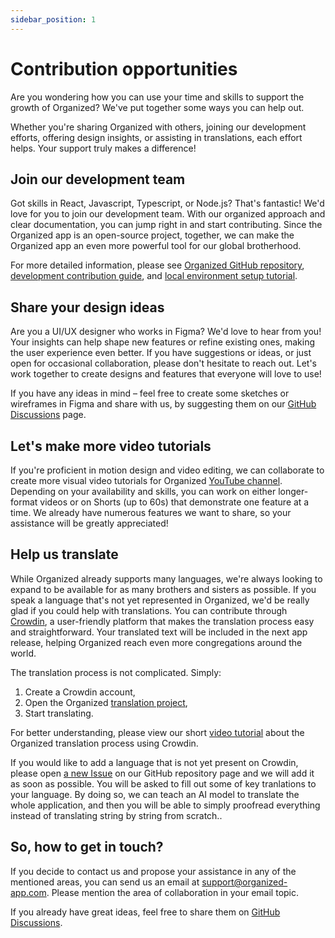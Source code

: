 ```yaml
---
sidebar_position: 1
---
```


# Contribution opportunities

Are you wondering how you can use your time and skills to support the growth of Organized? We've put together some ways you can help out. 

Whether you're sharing Organized with others, joining our development efforts, offering design insights, or assisting in translations, each effort helps. Your support truly makes a difference!

## Join our development team

Got skills in React, Javascript, Typescript, or Node.js? That's fantastic! We'd love for you to join our development team. With our organized approach and clear documentation, you can jump right in and start contributing. Since the Organized app is an open-source project, together, we can make the Organized app an even more powerful tool for our global brotherhood.

For more detailed information, please see [Organized GitHub repository](https://github.com/sws2apps/organized-app), [development contribution guide](https://github.com/sws2apps/organized-app/blob/main/CONTRIBUTING.md), and [local environment setup tutorial](https://github.com/sws2apps/organized-app/blob/main/LOCAL_ENVIRONMENT_SETUP.md).

## Share your design ideas

Are you a UI/UX designer who works in Figma? We'd love to hear from you! Your insights can help shape new features or refine existing ones, making the user experience even better. If you have suggestions or ideas, or just open for occasional collaboration, please don't hesitate to reach out. Let's work together to create designs and features that everyone will love to use!

If you have any ideas in mind – feel free to create some sketches or wireframes in Figma and share with us, by suggesting them on our [GitHub Discussions](https://github.com/sws2apps/organized-app/discussions) page.

## Let's make more video tutorials

If you're proficient in motion design and video editing, we can collaborate to create more visual video tutorials for Organized [YouTube channel](https://www.youtube.com/@organized-app). Depending on your availability and skills, you can work on either longer-format videos or on Shorts (up to 60s) that demonstrate one feature at a time. We already have numerous features we want to share, so your assistance will be greatly appreciated!

## Help us translate

While Organized already supports many languages, we're always looking to expand to be available for as many brothers and sisters as possible. If you speak a language that's not yet represented in Organized, we'd be really glad if you could help with translations. You can contribute through [Crowdin](https://crowdin.com/project/organized), a user-friendly platform that makes the translation process easy and straightforward. Your translated text will be included in the next app release, helping Organized reach even more congregations around the world.

The translation process is not complicated. Simply:
1. Create a Crowdin account, 
2. Open the Organized [translation project](https://crowdin.com/project/organized),
3. Start translating. 

For better understanding, please view our short [video tutorial](https://www.youtube.com/watch?v=GG5q_NkfD6s) about the Organized translation process using Crowdin.

If you would like to add a language that is not yet present on Crowdin, please open [a new Issue](https://github.com/sws2apps/organized-app/issues/new?assignees=&labels=i18n&projects=&template=new_language_request.yml&title=%5BLanguage%5D+-+New+Language+Request) on our GitHub repository page and we will add it as soon as possible. You will be asked to fill out some of key tranlations to your language. By doing so, we can teach an AI model to translate the whole application, and then you will be able to simply proofread everything instead of translating string by string from scratch..

## So, how to get in touch?

If you decide to contact us and propose your assistance in any of the mentioned areas, you can send us an email at [support@organized-app.com](mailto:support@organized-app.com). Please mention the area of collaboration in your email topic. 

If you already have great ideas, feel free to share them on [GitHub Discussions](https://github.com/sws2apps/organized-app/discussions).
